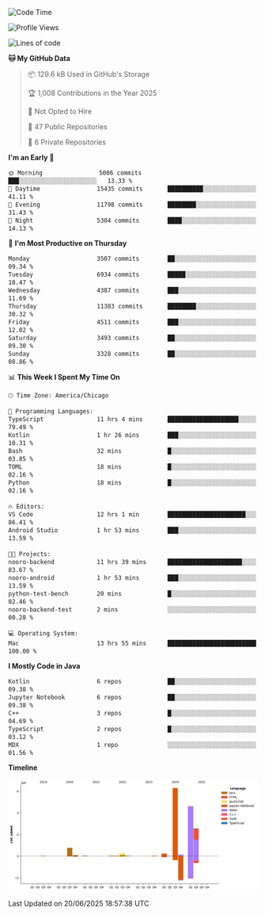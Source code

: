 <!--START_SECTION:waka-->
![Code Time](http://img.shields.io/badge/Code%20Time-1%2C318%20hrs%202%20mins-blue)

![Profile Views](http://img.shields.io/badge/Profile%20Views-0-blue)

![Lines of code](https://img.shields.io/badge/From%20Hello%20World%20I%27ve%20Written-15.2%20million%20lines%20of%20code-blue)

**🐱 My GitHub Data** 

> 📦 129.6 kB Used in GitHub's Storage 
 > 
> 🏆 1,008 Contributions in the Year 2025
 > 
> 🚫 Not Opted to Hire
 > 
> 📜 47 Public Repositories 
 > 
> 🔑 6 Private Repositories 
 > 
**I'm an Early 🐤** 

```text
🌞 Morning                5006 commits        ███░░░░░░░░░░░░░░░░░░░░░░   13.33 % 
🌆 Daytime                15435 commits       ██████████░░░░░░░░░░░░░░░   41.11 % 
🌃 Evening                11798 commits       ████████░░░░░░░░░░░░░░░░░   31.43 % 
🌙 Night                  5304 commits        ████░░░░░░░░░░░░░░░░░░░░░   14.13 % 
```
📅 **I'm Most Productive on Thursday** 

```text
Monday                   3507 commits        ██░░░░░░░░░░░░░░░░░░░░░░░   09.34 % 
Tuesday                  6934 commits        █████░░░░░░░░░░░░░░░░░░░░   18.47 % 
Wednesday                4387 commits        ███░░░░░░░░░░░░░░░░░░░░░░   11.69 % 
Thursday                 11383 commits       ████████░░░░░░░░░░░░░░░░░   30.32 % 
Friday                   4511 commits        ███░░░░░░░░░░░░░░░░░░░░░░   12.02 % 
Saturday                 3493 commits        ██░░░░░░░░░░░░░░░░░░░░░░░   09.30 % 
Sunday                   3328 commits        ██░░░░░░░░░░░░░░░░░░░░░░░   08.86 % 
```


📊 **This Week I Spent My Time On** 

```text
🕑︎ Time Zone: America/Chicago

💬 Programming Languages: 
TypeScript               11 hrs 4 mins       ████████████████████░░░░░   79.49 % 
Kotlin                   1 hr 26 mins        ███░░░░░░░░░░░░░░░░░░░░░░   10.31 % 
Bash                     32 mins             █░░░░░░░░░░░░░░░░░░░░░░░░   03.85 % 
TOML                     18 mins             █░░░░░░░░░░░░░░░░░░░░░░░░   02.16 % 
Python                   18 mins             █░░░░░░░░░░░░░░░░░░░░░░░░   02.16 % 

🔥 Editors: 
VS Code                  12 hrs 1 min        ██████████████████████░░░   86.41 % 
Android Studio           1 hr 53 mins        ███░░░░░░░░░░░░░░░░░░░░░░   13.59 % 

🐱‍💻 Projects: 
nooro-backend            11 hrs 39 mins      █████████████████████░░░░   83.67 % 
nooro-android            1 hr 53 mins        ███░░░░░░░░░░░░░░░░░░░░░░   13.59 % 
python-test-bench        20 mins             █░░░░░░░░░░░░░░░░░░░░░░░░   02.46 % 
nooro-backend-test       2 mins              ░░░░░░░░░░░░░░░░░░░░░░░░░   00.28 % 

💻 Operating System: 
Mac                      13 hrs 55 mins      █████████████████████████   100.00 % 
```

**I Mostly Code in Java** 

```text
Kotlin                   6 repos             ██░░░░░░░░░░░░░░░░░░░░░░░   09.38 % 
Jupyter Notebook         6 repos             ██░░░░░░░░░░░░░░░░░░░░░░░   09.38 % 
C++                      3 repos             █░░░░░░░░░░░░░░░░░░░░░░░░   04.69 % 
TypeScript               2 repos             █░░░░░░░░░░░░░░░░░░░░░░░░   03.12 % 
MDX                      1 repo              ░░░░░░░░░░░░░░░░░░░░░░░░░   01.56 % 
```



**Timeline**

![Lines of Code chart](https://raw.githubusercontent.com/phanijsp/phanijsp/main/assets/bar_graph.png)


 Last Updated on 20/06/2025 18:57:38 UTC
<!--END_SECTION:waka-->
